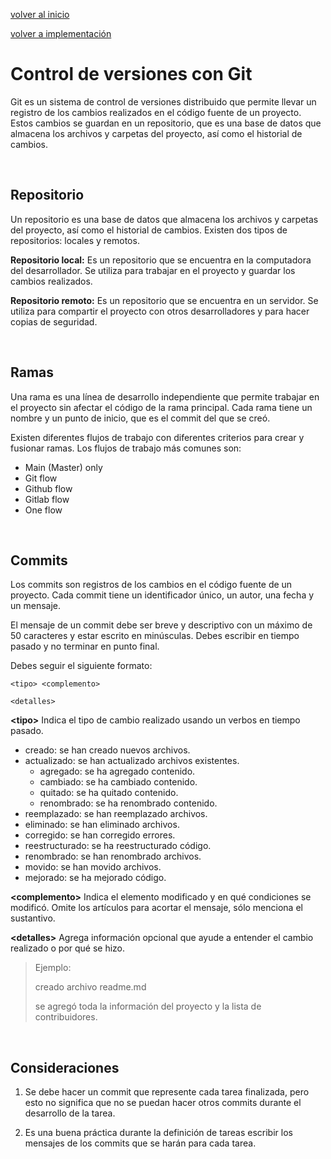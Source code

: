 [volver al inicio](/readme.md)

[volver a implementación](/docs/phases/implementation.md)

# Control de versiones con Git

Git es un sistema de control de versiones distribuido que permite llevar un registro de los cambios realizados en el código fuente de un proyecto. Estos cambios se guardan en un repositorio, que es una base de datos que almacena los archivos y carpetas del proyecto, así como el historial de cambios.

<br>

## Repositorio

Un repositorio es una base de datos que almacena los archivos y carpetas del proyecto, así como el historial de cambios. Existen dos tipos de repositorios: locales y remotos.

**Repositorio local:** Es un repositorio que se encuentra en la computadora del desarrollador. Se utiliza para trabajar en el proyecto y guardar los cambios realizados.

**Repositorio remoto:** Es un repositorio que se encuentra en un servidor. Se utiliza para compartir el proyecto con otros desarrolladores y para hacer copias de seguridad.

<br>

## Ramas

Una rama es una línea de desarrollo independiente que permite trabajar en el proyecto sin afectar el código de la rama principal. Cada rama tiene un nombre y un punto de inicio, que es el commit del que se creó.

Existen diferentes flujos de trabajo con diferentes criterios para crear y fusionar ramas. Los flujos de trabajo más comunes son:

- Main (Master) only
- Git flow
- Github flow
- Gitlab flow
- One flow

<br>

## Commits

Los commits son registros de los cambios en el código fuente de un proyecto. Cada commit tiene un identificador único, un autor, una fecha y un mensaje.

El mensaje de un commit debe ser breve y descriptivo con un máximo de 50 caracteres y estar escrito en minúsculas. Debes escribir en tiempo pasado y no terminar en punto final.

Debes seguir el siguiente formato:

```
<tipo> <complemento>

<detalles>
```

**&lt;tipo&gt;** Indica el tipo de cambio realizado usando un verbos en tiempo pasado.

- creado: se han creado nuevos archivos.
- actualizado: se han actualizado archivos existentes.
    - agregado: se ha agregado contenido.
    - cambiado: se ha cambiado contenido.
    - quitado: se ha quitado contenido.
    - renombrado: se ha renombrado contenido.
- reemplazado: se han reemplazado archivos.
- eliminado: se han eliminado archivos.
- corregido: se han corregido errores.
- reestructurado: se ha reestructurado código.
- renombrado: se han renombrado archivos.
- movido: se han movido archivos.
- mejorado: se ha mejorado código.

**&lt;complemento&gt;** Indica el elemento modificado y en qué condiciones se modificó. Omite los artículos para acortar el mensaje, sólo menciona el sustantivo.

**&lt;detalles&gt;** Agrega información opcional que ayude a entender el cambio realizado o por qué se hizo.

> Ejemplo:
>
> creado archivo readme.md
>
> se agregó toda la información del proyecto y la lista de contribuidores.

<br>

## Consideraciones

1. Se debe hacer un commit que represente cada tarea finalizada, pero esto no significa que no se puedan hacer otros commits durante el desarrollo de la tarea.

2. Es una buena práctica durante la definición de tareas escribir los mensajes de los commits que se harán para cada tarea.